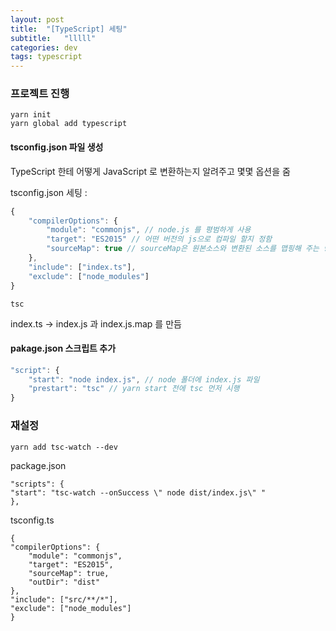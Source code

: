 ```yaml
---
layout: post
title:  "[TypeScript] 세팅"
subtitle:   "lllll"
categories: dev
tags: typescript
---
```


### 프로젝트 진행  

    yarn init
    yarn global add typescript

#### tsconfig.json 파일 생성

TypeScript 한테 어떻게 JavaScript 로 변환하는지 알려주고 몇몇 옵션을 줌

tsconfig.json 세팅 :

```js
{
    "compilerOptions": {
        "module": "commonjs", // node.js 를 평범하게 사용
        "target": "ES2015" // 어떤 버전의 js으로 컴파일 할지 정함
        "sourceMap": true // sourceMap은 원본소스와 변환된 소스를 맵핑해 주는 방법을 제안한 것
    },
    "include": ["index.ts"],
    "exclude": ["node_modules"]
}
```

    tsc

index.ts -> index.js 과 index.js.map 를 만듬

#### pakage.json 스크립트 추가

```js
"script": {
    "start": "node index.js", // node 폴더에 index.js 파일
    "prestart": "tsc" // yarn start 전에 tsc 먼저 시행
}
```

### 재설정

    yarn add tsc-watch --dev  

package.json

    "scripts": {
    "start": "tsc-watch --onSuccess \" node dist/index.js\" "
    },

tsconfig.ts

    {
    "compilerOptions": {
        "module": "commonjs",
        "target": "ES2015",
        "sourceMap": true,
        "outDir": "dist"
    },
    "include": ["src/**/*"],
    "exclude": ["node_modules"]
    }

